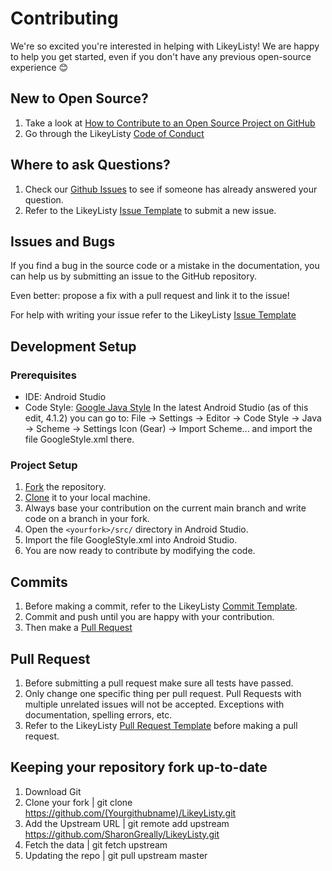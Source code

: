# Contributing

We're so excited you're interested in helping with LikeyListy! We are happy to help you get started, even if you don't have any previous open-source experience :blush:

## New to Open Source?

1. Take a look at [How to Contribute to an Open Source Project on GitHub](https://opensource.guide/how-to-contribute/#what-it-means-to-contribute )
2. Go through the LikeyListy [Code of Conduct](CODE_OF_CONDUCT.md)

## Where to ask Questions?

1. Check our [Github Issues](https://github.com/sharongreally/LikeyListy/issues) to see if someone has already answered your question. 
2. Refer to the LikeyListy [Issue Template](issue_template.md) to submit a new issue. 

## Issues and Bugs

If you find a bug in the source code or a mistake in the documentation, you can help us by submitting an issue to the GitHub repository.

Even better: propose a fix with a pull request and link it to the issue!

For help with writing your issue refer to the LikeyListy [Issue Template](issue_template.md)

## Development Setup  

### Prerequisites

- IDE: Android Studio 
- Code Style: [Google Java Style](https://google.github.io/styleguide/javaguide.html)
  In the latest Android Studio (as of this edit, 4.1.2) you can go to:
  File -> Settings -> Editor -> Code Style -> Java -> Scheme -> Settings Icon (Gear) -> Import Scheme...   and import the file GoogleStyle.xml there.

### Project Setup

1. [Fork](https://help.github.com/articles/fork-a-repo) the repository.
2. [Clone](https://docs.github.com/en/github/creating-cloning-and-archiving-repositories/cloning-a-repository#about-cloning-a-repository) it to your local machine.
3. Always base your contribution on the current main branch and write code on a branch in your fork.
4. Open the `<yourfork>/src/` directory in Android Studio.
5. Import the file GoogleStyle.xml into Android Studio.
6. You are now ready to contribute by modifying the code.

## Commits

1. Before making a commit, refer to the LikeyListy [Commit Template](COMMIT_TEMPLATE.md).
2. Commit and push until you are happy with your contribution.
3. Then make a [Pull Request](https://help.github.com/articles/using-pull-requests)

## Pull Request

1. Before submitting a pull request make sure all tests have passed.
2. Only change one specific thing per pull request. Pull Requests with multiple unrelated issues will not be accepted. Exceptions with documentation, spelling errors, etc.
3. Refer to the LikeyListy [Pull Request Template](pull_request_template.md) before making a pull request.

## Keeping your repository fork up-to-date
1. Download Git
2. Clone your fork | git clone https://github.com/(Yourgithubname)/LikeyListy.git 
3. Add the Upstream URL | git remote add upstream https://github.com/SharonGreally/LikeyListy.git
4. Fetch the data | git fetch upstream
5. Updating the repo | git pull upstream master
